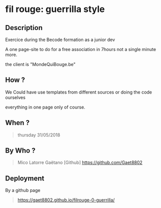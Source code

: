 # fil rouge: guerrilla style 

## Description
    
    
Exercice during the Becode formation as a junior dev


A one page-site to do for a free association in 7hours not a single minute more.


the client is "MondeQuiBouge.be"

## How ?

We Could have use templates from different sources or doing the code ourselves 

everything in one page only of course.

## When ?

 
> thursday 31/05/2018


## By Who ?


>Mico Latorre Gaëtano
[Github] https://github.com/Gaet8802


## Deployment


By a github page


> https://gaet8802.github.io/filrouge-0-guerrilla/
